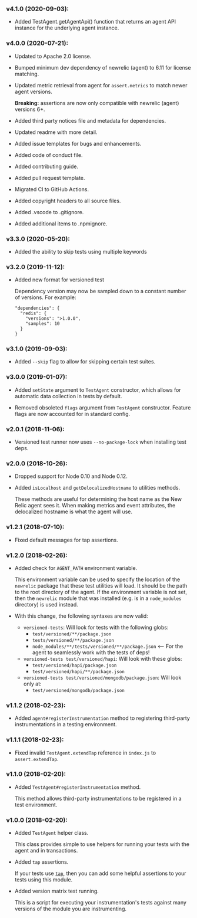 ### v4.1.0 (2020-09-03):

- Added TestAgent.getAgentApi() function that returns an agent API instance for the underlying agent instance.

### v4.0.0 (2020-07-21):
- Updated to Apache 2.0 license.
- Bumped minimum dev dependency of newrelic (agent) to 6.11 for license matching.
- Updated metric retrieval from agent for `assert.metrics` to match newer agent versions.

  **Breaking:** assertions are now only compatible with newrelic (agent) versions 6+.
- Added third party notices file and metadata for dependencies.
- Updated readme with more detail.
- Added issue templates for bugs and enhancements.
- Added code of conduct file.
- Added contributing guide.
- Added pull request template.
- Migrated CI to GitHub Actions.
- Added copyright headers to all source files.
- Added .vscode to .gitignore.
- Added additional items to .npmignore.

### v3.3.0 (2020-05-20):

- Added the ability to skip tests using multiple keywords

### v3.2.0 (2019-11-12):

- Added new format for versioned test

  Dependency version may now be sampled down to a constant number of versions.
  For example:
  ```
  "dependencies": {
    "redis": {
      "versions": ">1.0.0",
      "samples": 10
    }
  }
  ```

### v3.1.0 (2019-09-03):

- Added `--skip` flag to allow for skipping certain test suites.

### v3.0.0 (2019-01-07):

- Added `setState` argument to `TestAgent` constructor, which allows for
automatic data collection in tests by default.

- Removed obsoleted `flags` argument from `TestAgent` constructor. Feature
flags are now accounted for in standard config.

### v2.0.1 (2018-11-06):

- Versioned test runner now uses `--no-package-lock` when installing test deps.

### v2.0.0 (2018-10-26):

- Dropped support for Node 0.10 and Node 0.12.

- Added `isLocalhost` and `getDelocalizedHostname` to utilities methods.

  These methods are useful for determining the host name as the New Relic agent
  sees it. When making metrics and event attributes, the delocalized hostname is
  what the agent will use.

### v1.2.1 (2018-07-10):

- Fixed default messages for tap assertions.

### v1.2.0 (2018-02-26):

- Added check for `AGENT_PATH` environment variable.

  This environment variable can be used to specify the location of the `newrelic`
  package that these test utilities will load. It should be the path to the root
  directory of the agent. If the environment variable is not set, then the
  `newrelic` module that was installed (e.g. is in a `node_modules` directory)
  is used instead.

- With this change, the following syntaxes are now valid:

  * `versioned-tests`: Will look for tests with the following globs:
    * `test/versioned/**/package.json`
    * `tests/versioned/**/package.json`
    * `node_modules/**/tests/versioned/**/package.json` <-- For the agent to
      seamlessly work with the tests of deps!
  * `versioned-tests test/versioned/hapi`: Will look with these globs:
    * `test/versioned/hapi/package.json`
    * `test/versioned/hapi/**/package.json`
  * `versioned-tests test/versioned/mongodb/package.json`: Will look only at:
    * `test/versioned/mongodb/package.json`

### v1.1.2 (2018-02-23):

- Added `agent#registerInstrumentation` method to registering third-party
  instrumentations in a testing environment.

### v1.1.1 (2018-02-23):

- Fixed invalid `TestAgent.extendTap` reference in `index.js` to `assert.extendTap`.

### v1.1.0 (2018-02-20):

- Added `TestAgent#registerInstrumentation` method.

  This method allows third-party instrumentations to be registered in a test environment.

### v1.0.0 (2018-02-20):

- Added `TestAgent` helper class.

  This class provides simple to use helpers for running your tests with the agent
  and in transactions.

- Added `tap` assertions.

  If your tests use [`tap`](https://www.npmjs.com/package/tap), then you can add
  some helpful assertions to your tests using this module.

- Added version matrix test running.

  This is a script for executing your instrumentation's tests against many
  versions of the module you are instrumenting.
